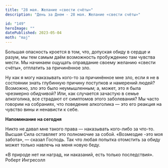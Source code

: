 ```yaml
---
title: "28 мая. Желание «свести счёты»"
description: "День за Днем - 28 мая. Желание «свести счёты»"

id: "149"
heroImage: ""
datePublished: 2023-05-04
moth: "maj"
---
```


Большая опасность кроется в том, что, допуская обиду в сердце и разум, мы тем
самым даём возможность пробуждению там чувства мести. Мы начинаем ощущать
оправдание своему желанию «свести счёты», отплатить за причинённое зло.

Ну как я могу наказывать кого-то за причинённое мне зло, если я не в состоянии
знать глубинную причину поступков и намерений людей? Возможно, зло это было
неумышленным; а, может, это я была чрезмерно обидчивой? Или, как случается
зачастую в семье алкоголика, все страдают от симптомов этого заболевания? Мы
часто говорим на собраниях, что поведение алкоголика — это его реакция на
чувство вины и ненависти к себе.

**Напоминание на сегодня**

Никто не давал мне такого права — наказывать кого-либо за что-то. Высшая Сила
оставляет это полномочие за собой. «Возмездие -это моя забота», — сказал
Господь. Так что любая попытка отомстить за обиду может только навлечь на меня
новую беду.

«В природе нет ни наград, ни наказаний, есть только последствия». Роберт
Ингресолл
